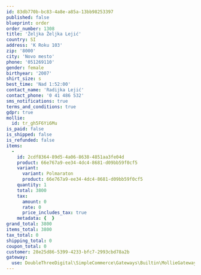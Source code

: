 ```yaml
---
id: 83db770b-bc83-4a8e-a85a-13bb98253397
published: false
blueprint: order
order_number: 1308
title: 'Željka Željka Lejić'
country: SI
address: 'K Roku 103'
zip: '8000'
city: 'Novo mesto'
phone: '051269110'
gender: female
birthyear: '2007'
shirt_size: s
best_time: 'Nad 1:52:00'
contact_name: 'Radijka Lejić'
contact_phone: '0 41 486 532'
sms_notifications: true
terms_and_conditions: true
gdpr: true
mollie:
  id: tr_gh5F6Yi6Mu
is_paid: false
is_shipped: false
is_refunded: false
items:
  -
    id: 2cdf8364-89d5-4a06-8638-4851aa3fe04d
    product: 66e767a9-ee34-4dc4-8681-d09bb59f0cf5
    variant:
      variant: Polmaraton
      product: 66e767a9-ee34-4dc4-8681-d09bb59f0cf5
    quantity: 1
    total: 3800
    tax:
      amount: 0
      rate: 0
      price_includes_tax: true
    metadata: {  }
grand_total: 3800
items_total: 3800
tax_total: 0
shipping_total: 0
coupon_total: 0
customer: 28e25d86-5399-4233-bfc7-2993cbd78a2b
gateway:
  use: DoubleThreeDigital\SimpleCommerce\Gateways\Builtin\MollieGateway
---
```

